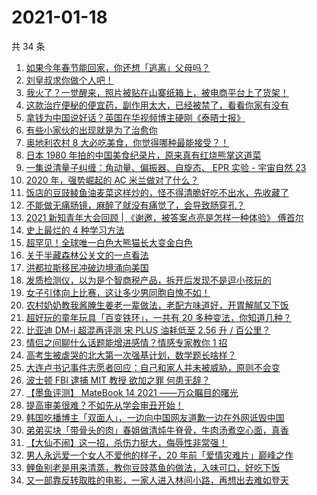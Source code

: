 # 2021-01-18

共 34 条

<!-- BEGIN ZHIHUVIDEO -->
<!-- 最后更新时间 Mon Jan 18 2021 15:36:50 GMT+0800 (CST) -->
1. [如果今年春节能回家，你还想「逃离」父母吗？](https://www.zhihu.com/zvideo/1333160561942081536)
1. [刘皇叔求你做个人吧！](https://www.zhihu.com/zvideo/1334150257291161600)
1. [我火了？一觉醒来，照片被贴在山寨纸箱上，被电商平台上了货架！](https://www.zhihu.com/zvideo/1334164819482677248)
1. [这款治疗便秘的便宜药，副作用太大，已经被禁了，看看你家有没有](https://www.zhihu.com/zvideo/1334467446452191232)
1. [拿钱为中国说好话？英国在华视频博主硬刚《泰晤士报》](https://www.zhihu.com/zvideo/1334462396023140352)
1. [有些小家伙的出现就是为了治愈你](https://www.zhihu.com/zvideo/1334155167780601856)
1. [奥地利农村 8 大必吃美食，你觉得哪种最能接受？！](https://www.zhihu.com/zvideo/1334406186289139712)
1. [日本 1980 年拍的中国美食纪录片，原来真有红烧熊掌这道菜](https://www.zhihu.com/zvideo/1333459574255472640)
1. [一集说清量子纠缠：角动量、偏振器、自旋态、 EPR 实验 - 宇宙自然 23](https://www.zhihu.com/zvideo/1334417058515992576)
1. [2020 年，强势崛起的 AC 米兰做对了什么？](https://www.zhihu.com/zvideo/1334103520325697536)
1. [饭店的豆豉鲮鱼油麦菜这样炒的，怪不得清脆好吃不出水，先收藏了](https://www.zhihu.com/zvideo/1334455957477556224)
1. [不能做无痛肠镜，麻醉了就没有痛觉了，会导致肠穿孔？](https://www.zhihu.com/zvideo/1333732507514834944)
1. [2021 新知青年大会回顾 | 《谢邀，被答案点亮是怎样一种体验》 傅首尔](https://www.zhihu.com/zvideo/1332759877870182400)
1. [史上最烂的 4 种学习方法](https://www.zhihu.com/zvideo/1332369413563953152)
1. [超罕见！全球唯一白色大熊猫长大变金白色](https://www.zhihu.com/zvideo/1334445750248157184)
1. [关于半藏森林公关文的一点看法](https://www.zhihu.com/zvideo/1334268506016157696)
1. [洪都拉斯移民冲破边境涌向美国](https://www.zhihu.com/zvideo/1334438977483464704)
1. [发质检测仪，以为是个智商税产品，拆开后发现不是逗小孩玩的](https://www.zhihu.com/zvideo/1334277059439042560)
1. [女子引体向上比赛，这让多少男同胞自愧不如！](https://www.zhihu.com/zvideo/1334081343438106624)
1. [农村奶奶教我酱腌生姜老一辈做法，老配方味道好，开胃解腻又下饭](https://www.zhihu.com/zvideo/1334085015316422656)
1. [超好玩的童年玩具「百变铁环」，一共有 20 多种变法，你知道几种？](https://www.zhihu.com/zvideo/1334121846581723136)
1. [比亚迪 DM-i 超混再评测 宋 PLUS 油耗低至 2.56 升 / 百公里？](https://www.zhihu.com/zvideo/1334235029539872768)
1. [情侣之间聊什么话题能增进感情？情感专家教你 1 招](https://www.zhihu.com/zvideo/1334185544520474624)
1. [高考生被虐哭的北大第一次强基计划，数学题长啥样？](https://www.zhihu.com/zvideo/1334185972007804928)
1. [大连卢书记事件志愿者回应：自己和家人并未被威胁，原则不会变](https://www.zhihu.com/zvideo/1333495227831840768)
1. [波士顿 FBI 逮捕 MIT 教授 欲加之罪 何患无辞？](https://www.zhihu.com/zvideo/1334116263400869888)
1. [【墨鱼评测】 MateBook 14 2021 ——万众瞩目的曙光](https://www.zhihu.com/zvideo/1334189691793657856)
1. [提高审美很难？不如先从学会审丑开始！](https://www.zhihu.com/zvideo/1333493660277309440)
1. [韩国吃播博主「双面人」，一边向中国网友道歉一边在外网诋毁中国](https://www.zhihu.com/zvideo/1334160806926340096)
1. [弟弟买块「带骨头的肉」春姐做清炖牛脊骨，牛肉汤煮空心面，真香](https://www.zhihu.com/zvideo/1334062251272024064)
1. [【大仙不闹】这一招，杀伤力挺大，侮辱性非常强！](https://www.zhihu.com/zvideo/1333737230171340800)
1. [男人永远爱一个女人不爱他的样子，20 年前「爱情灾难片」巅峰之作](https://www.zhihu.com/zvideo/1332616900527390720)
1. [鲤鱼别老是用来清蒸，教你豆豉蒸鱼的做法，入味可口，好吃下饭](https://www.zhihu.com/zvideo/1334210361353142272)
1. [又一部靠反转取胜的电影，一家人进入林间小路，再想出去难如登天](https://www.zhihu.com/zvideo/1334124604781072384)
<!-- END ZHIHUVIDEO -->
